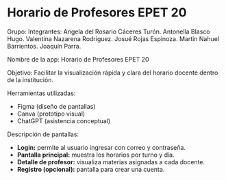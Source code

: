 # Horario de Profesores EPET 20

 Grupo: 
Integrantes: 
 	Angela del Rosario Cáceres Turón.
 	Antonella Blasco Hugo. 
 	Valentina Nazarena Rodriguez. 
 	Josué Rojas Espinoza. 
 	Martin Nahuel Barrientos. 
 	Joaquín Parra. 

 Nombre de la app:
Horario de Profesores EPET 20

 Objetivo:
Facilitar la visualización rápida y clara del horario docente dentro de la institución.

 Herramientas utilizadas:
- Figma (diseño de pantallas)
- Canva (prototipo visual)
- ChatGPT (asistencia conceptual)

 Descripción de pantallas:

- **Login:** permite al usuario ingresar con correo y contraseña.
- **Pantalla principal:** muestra los horarios por turno y día.
- **Detalle de profesor:** visualiza materias asignadas a cada docente.
- **Registro (opcional):** pantalla para crear una cuenta.

